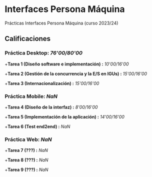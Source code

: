# Interfaces Persona Máquina

Prácticas Interfaces Persona Máquina (curso 2023/24)

## Calificaciones

### Práctica Desktop: *76'00/80'00* ###

+**Tarea 1 (Diseño software e implementación) :** *10'00/16'00*

+**Tarea 2 (Gestión de la concurrencia y la E/S en IGUs) :** *15'00/16'00*

+**Tarea 3 (Internacionalización) :** *15'00/16'00*

### Práctica Mobile: *NaN* ###

+**Tarea 4 (Diseño de la interfaz) :** *8'00/16'00*

+**Tarea 5 (Implementación de la aplicación) :** *14'00/16'00*

+**Tarea 6 (Test end2end) :** *NaN*

### Práctica Web: *NaN* ###

+**Tarea 7 (???) :** *NaN*

+**Tarea 8 (???) :** *NaN*

+**Tarea 9 (???) :** *NaN*
